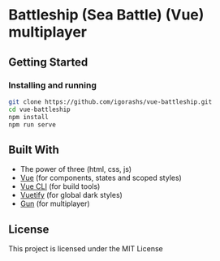 # Battleship (Sea Battle) (Vue) multiplayer

## Getting Started
### Installing and running
```bash
git clone https://github.com/igorashs/vue-battleship.git
cd vue-battleship
npm install
npm run serve
```
## Built With
* The power of three (html, css, js)
* [Vue](https://vuejs.org/) (for components, states and scoped styles)
* [Vue CLI](https://cli.vuejs.org/) (for build tools)
* [Vuetify](https://vuetifyjs.com/en/) (for global dark styles)
* [Gun](https://gun.eco/) (for multiplayer)
## License
This project is licensed under the MIT License
